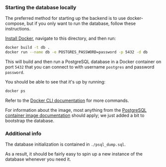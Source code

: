 ### Starting the database locally

The preferred method for starting up the backend is to use docker-compose, but if you only want to run the database, follow these instructions.

[Install Docker](https://docs.docker.com/get-docker/), navigate to this directory, and then run:

```sh
docker build -t db .
docker run --name db -e POSTGRES_PASSWORD=password -p 5432 -d db
```

This will build and then run a PostgreSQL database in a Docker container on port `5432` that you can connect to with username `postgres` and password `password`.

You should be able to see that it's up by running:
```sh
docker ps
```

Refer to the [Docker CLI documentation](https://docs.docker.com/engine/reference/commandline/docker/) for more commands.

For information about the image, most anything from the [PostgreSQL container image documentation](https://hub.docker.com/_/postgres) should apply; we just added a bit to bootstrap the database.

### Additional info

The database initialization is contained in `./psql_dump.sql`.

As a result, it should be fairly easy to spin up a new instance of the database whenever you need it.

